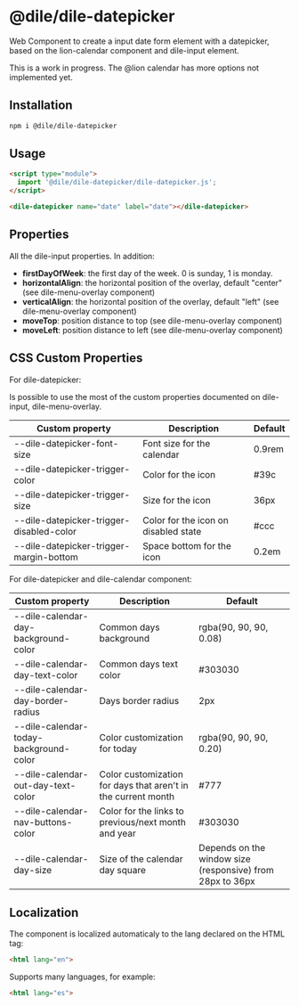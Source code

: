 # @dile/dile-datepicker

Web Component to create a input date form element with a datepicker, based on the lion-calendar component and dile-input element.

This is a work in progress. The @lion calendar has more options not implemented yet.

## Installation
```bash
npm i @dile/dile-datepicker
```

## Usage
```html
<script type="module">
  import '@dile/dile-datepicker/dile-datepicker.js';
</script>

<dile-datepicker name="date" label="date"></dile-datepicker>
```

## Properties

All the dile-input properties. In addition:

- **firstDayOfWeek**: the first day of the week. 0 is sunday, 1 is monday.
- **horizontalAlign**: the horizontal position of the overlay, default "center" (see dile-menu-overlay component)
- **verticalAlign**: the horizontal position of the overlay, default "left" (see dile-menu-overlay component)
- **moveTop**: position distance to top (see dile-menu-overlay component)
- **moveLeft**: position distance to left (see dile-menu-overlay component)

## CSS Custom Properties

For dile-datepicker:

Is possible to use the most of the custom properties documented on dile-input, dile-menu-overlay.

Custom property | Description | Default
----------------|-------------|---------
--dile-datepicker-font-size | Font size for the calendar | 0.9rem
--dile-datepicker-trigger-color | Color for the icon | #39c
--dile-datepicker-trigger-size | Size for the icon | 36px
--dile-datepicker-trigger-disabled-color | Color for the icon on disabled state | #ccc
--dile-datepicker-trigger-margin-bottom | Space bottom for the icon | 0.2em

For dile-datepicker and dile-calendar component: 

Custom property | Description | Default
----------------|-------------|---------
--dile-calendar-day-background-color | Common days background | rgba(90, 90, 90, 0.08)
--dile-calendar-day-text-color | Common days text color | #303030
--dile-calendar-day-border-radius | Days border radius | 2px
--dile-calendar-today-background-color | Color customization for today | rgba(90, 90, 90, 0.20)
--dile-calendar-out-day-text-color | Color customization for days that aren't in the current month | #777
--dile-calendar-nav-buttons-color | Color for the links to previous/next month and year | #303030
--dile-calendar-day-size | Size of the calendar day square | Depends on the window size (responsive) from 28px to 36px 

## Localization

The component is localized automaticaly to the lang declared on the HTML tag:

```html
<html lang="en">
```

Supports many languages, for example:

```html
<html lang="es">
```
